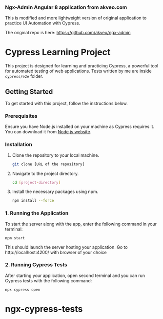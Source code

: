 ### Ngx-Admin Angular 8 application from akveo.com

This is modified and more lightweight version of original application to practice UI Automation with Cypress.

The original repo is here: https://github.com/akveo/ngx-admin







# Cypress Learning Project

This project is designed for learning and practicing Cypress, a powerful tool for automated testing of web applications. Tests written by me are inside `cypress/e2e` folder.

## Getting Started

To get started with this project, follow the instructions below.

### Prerequisites

Ensure you have Node.js installed on your machine as Cypress requires it. You can download it from [Node.js website](https://nodejs.org/).

### Installation

1. Clone the repository to your local machine.

    ```bash
    git clone [URL of the repository]
    ```

2. Navigate to the project directory.

    ```bash
    cd [project-directory]
    ```

3. Install the necessary packages using npm.

    ```bash
    npm install --force
    ```

### 1. Running the Application

To start the server along with the app, enter the following command in your terminal:

    npm start

This should launch the server hosting your application. Go to http://localhost:4200/ with browser of your choice

### 2. Running Cypress Tests

After starting your application, open second terminal and you can run Cypress tests with the following command:


    npx cypress open
# ngx-cypress-tests
